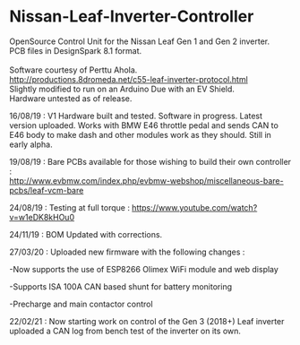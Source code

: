 # Nissan-Leaf-Inverter-Controller
OpenSource Control Unit for the Nissan Leaf Gen 1 and Gen 2 inverter.<br>
PCB files in DesignSpark 8.1 format.
<br>
<br>
Software courtesy of Perttu Ahola.<br>
http://productions.8dromeda.net/c55-leaf-inverter-protocol.html
<br>
Slightly modified to run on an Arduino Due with an EV Shield.<br>
Hardware untested as of release.<br>

16/08/19 : V1 Hardware built and tested. Software in progress. Latest version uploaded. Works with BMW E46 throttle pedal and sends CAN to E46 body to make dash and other modules work as they should. Still in early alpha. 


19/08/19 : Bare PCBs available for those wishing to build their own controller :<br>
http://www.evbmw.com/index.php/evbmw-webshop/miscellaneous-bare-pcbs/leaf-vcm-bare

24/08/19 : Testing at full torque : https://www.youtube.com/watch?v=w1eDK8kHOu0


24/11/19 : BOM Updated with corrections.

27/03/20 : Uploaded new firmware with the following changes :

-Now supports the use of ESP8266 Olimex WiFi module and web display

-Supports ISA 100A CAN based shunt for battery monitoring

-Precharge and main contactor control


22/02/21 : Now starting work on control of the Gen 3 (2018+) Leaf inverter uploaded a CAN log from bench test of the inverter on its own.
